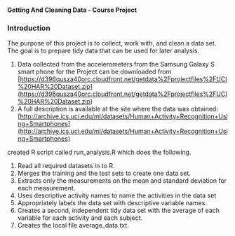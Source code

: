 #### Getting And Cleaning Data - Course Project

### Introduction

The purpose of this project is to collect, work with, and clean a data set. 
The goal is to prepare tidy data that can be used for later analysis. 

1.  Data collected from the accelerometers from the Samsung Galaxy S smart phone for the Project can be downloaded from [https://d396qusza40orc.cloudfront.net/getdata%2Fprojectfiles%2FUCI%20HAR%20Dataset.zip]
    (https://d396qusza40orc.cloudfront.net/getdata%2Fprojectfiles%2FUCI%20HAR%20Dataset.zip)
2.  A full description is available at the site where the data was obtained:  
    [http://archive.ics.uci.edu/ml/datasets/Human+Activity+Recognition+Using+Smartphones](http://archive.ics.uci.edu/ml/datasets/Human+Activity+Recognition+Using+Smartphones)

created R script called run_analysis.R which does the following.

1.  Read all required datasets in to R.
2.  Merges the training and the test sets to create one data set.
3.  Extracts only the measurements on the mean and standard deviation for each measurement. 
4.  Uses descriptive activity names to name the activities in the data set
5.  Appropriately labels the data set with descriptive variable names. 
6.  Creates a second, independent tidy data set with the average of each variable for each activity and each subject.
7.  Creates the local file average_data.txt.
